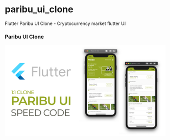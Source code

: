 # paribu_ui_clone

Flutter Paribu UI Clone - Cryptocurrency market flutter UI

### Paribu UI Clone

![alt text](/screenshot/deniz-codes-sc.png)

